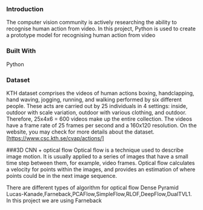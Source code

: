 ### Introduction
The computer vision community is actively researching the ability to recognise human action from video. In this project, Python is used to create a prototype model for recognising human action from video

### Built With
Python

### Dataset
KTH dataset comprises the videos of human actions boxing, handclapping, hand waving, jogging, running, and walking performed by six different people. These acts are carried out by 25 individuals in 4 settings: inside, outdoor with scale variation, outdoor with various clothing, and outdoor. Therefore, 25x4x6 = 600 videos make up the entire collection. The videos have a frame rate of 25 frames per second and a 160x120 resolution. On the website, you may check for more details about the dataset.[https://www.csc.kth.se/cvap/actions/]

###3D CNN + optical flow
Optical flow is a technique used to describe image motion. It is usually applied to a series of images that have a small time step between them, for example, video frames. Optical flow calculates a velocity for points within the images, and provides an estimation of where points could be in the next image sequence.

There are different types of algorithm for optical flow Dense Pyramid Lucas-Kanade,Farneback,PCAFlow,SimpleFlow,RLOF,DeepFlow,DualTVL1. In this project we are using Farneback
